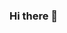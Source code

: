 ### Hi there 👋

<!--
**unibahmad/unibahmad** is a ✨ _special_ ✨ repository because its `README.md` (this file) appears on your GitHub profile.

Here are some ideas to get you started:

- 🌱 I’m currently learning Machie Learning
- 💬 Ask me about Python
- ⚡ Fun fact: Is I am not Funny

